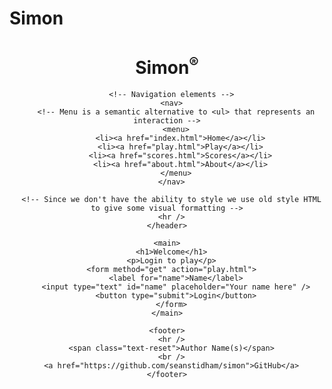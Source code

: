 # Simon
<!DOCTYPE html>
<html lang="en">
  <head>
    <meta charset="UTF-8" />
    <!-- Tell browsers not to scale the viewport automatically -->
    <meta name="viewport" content="width=device-width, initial-scale=1.0" />
    <title>Simon</title>
    <link rel="icon" href="favicon.ico" />
  </head>
  <body>
    <!-- Use header, main, and footer elements to give semantic structure -->
    <header>
      <h1>Simon<sup>&reg;</sup></h1>

      <!-- Navigation elements -->
      <nav>
        <!-- Menu is a semantic alternative to <ul> that represents an interaction -->
        <menu>
          <li><a href="index.html">Home</a></li>
          <li><a href="play.html">Play</a></li>
          <li><a href="scores.html">Scores</a></li>
          <li><a href="about.html">About</a></li>
        </menu>
      </nav>

      <!-- Since we don't have the ability to style we use old style HTML to give some visual formatting -->
      <hr />
    </header>

    <main>
      <h1>Welcome</h1>
      <p>Login to play</p>
      <form method="get" action="play.html">
        <label for="name">Name</label>
        <input type="text" id="name" placeholder="Your name here" />
        <button type="submit">Login</button>
      </form>
    </main>

    <footer>
      <hr />
      <span class="text-reset">Author Name(s)</span>
      <br />
      <a href="https://github.com/seanstidham/simon">GitHub</a>
    </footer>
  </body>
</html>
